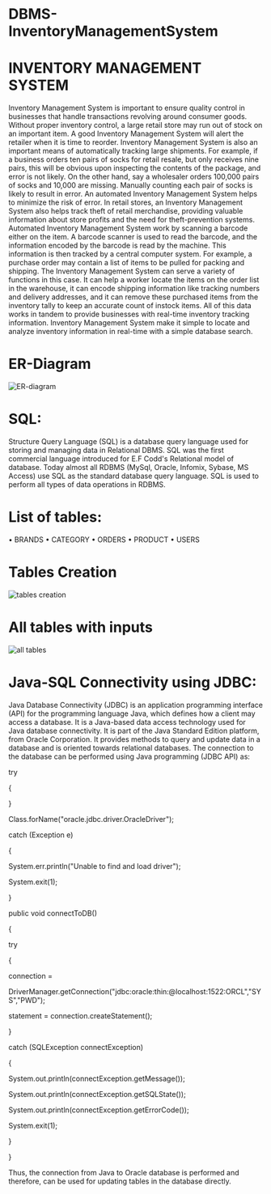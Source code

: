 # DBMS-InventoryManagementSystem
# INVENTORY MANAGEMENT SYSTEM
Inventory Management System is important to ensure quality control in businesses that handle 
transactions revolving around consumer goods. Without proper inventory control, a large retail 
store may run out of stock on an important item. A good Inventory Management System will alert 
the retailer when it is time to reorder. Inventory Management System is also an important means of 
automatically tracking large shipments. For example, if a business orders ten pairs of socks for 
retail resale, but only receives nine pairs, this will be obvious upon inspecting the contents of the 
package, and error is not likely. On the other hand, say a wholesaler orders 100,000 pairs of socks 
and 10,000 are missing. Manually counting each pair of socks is likely to result in error. An 
automated Inventory Management System helps to minimize the risk of error. In retail stores, an 
Inventory Management System also helps track theft of retail merchandise, providing valuable 
information about store profits and the need for theft-prevention systems. Automated Inventory 
Management System work by scanning a barcode either on the item. A barcode scanner is used to 
read the barcode, and the information encoded by the barcode is read by the machine. This 
information is then tracked by a central computer system. For example, a purchase order may 
contain a list of items to be pulled for packing and shipping. The Inventory Management System 
can serve a variety of functions in this case. It can help a worker locate the items on the order list in 
the warehouse, it can encode shipping information like tracking numbers and delivery addresses, 
and it can remove these purchased items from the inventory tally to keep an accurate count of instock items. All of this data works in tandem to provide businesses with real-time inventory 
tracking information. Inventory Management System make it simple to locate and analyze 
inventory information in real-time with a simple database search.

# ER-Diagram

![ER-diagram](https://user-images.githubusercontent.com/83970965/236003526-7dc43822-922e-4f89-87f1-67b4d6b8559f.png)

# SQL:
Structure Query Language (SQL) is a database query language used for storing 
and managing data in Relational DBMS. SQL was the first commercial 
language introduced for E.F Codd's Relational model of database. Today 
almost all RDBMS (MySql, Oracle, Infomix, Sybase, MS Access) use SQL as 
the standard database query language. SQL is used to perform all types of data 
operations in RDBMS.

# List of tables:
• BRANDS
• CATEGORY
• ORDERS
• PRODUCT
• USERS

# Tables Creation
![tables creation](https://user-images.githubusercontent.com/83970965/236003777-36bb2cd7-9558-46a6-94b4-b7b47b763d83.png)

# All tables with inputs
![all tables](https://user-images.githubusercontent.com/83970965/236004258-cb9a52e7-68ac-4c88-979a-7f3df293409d.png)


# Java-SQL Connectivity using JDBC:
Java Database Connectivity (JDBC) is an application programming
interface (API) for the programming language Java, which defines how a client 
may access a database. It is a Java-based data access technology used for Java 
database connectivity. It is part of the Java Standard Edition platform,
from Oracle Corporation. It provides methods to query and update data in a 
database and is oriented towards relational databases.
The connection to the database can be performed using Java programming 
(JDBC API) as:


try

{

}

Class.forName("oracle.jdbc.driver.OracleDriver");

catch (Exception e)

{

System.err.println("Unable to find and load driver"); 

System.exit(1);

}

public void connectToDB()

{

try

{

connection = 

DriverManager.getConnection("jdbc:oracle:thin:@localhost:1522:ORCL","SYS","PWD");

statement = connection.createStatement();

}

catch (SQLException connectException)

{

System.out.println(connectException.getMessage()); 

System.out.println(connectException.getSQLState()); 

System.out.println(connectException.getErrorCode()); 

System.exit(1);

}

}

Thus, the connection from Java to Oracle database is performed and therefore, 
can be used for updating tables in the database directly.
